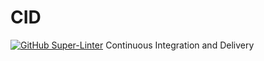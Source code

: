 # CID
[![GitHub Super-Linter](https://github.com/bojangjoreski5/<CID>/workflows/Lint%20Code%20Base/badge.svg)](https://github.com/marketplace/actions/super-linter)
Continuous Integration and Delivery

